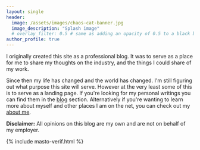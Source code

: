 ```yaml
---
layout: single
header:
  image: /assets/images/chaos-cat-banner.jpg
  image_description: "Splash image"
  # overlay_filter: 0.5 # same as adding an opacity of 0.5 to a black background
author_profile: true
---
```


I originally created this site as a professional blog. It was to serve as a place for me to share my thoughts on the industry, and the things I could share of my work. 

Since then my life has changed and the world has changed. I'm still figuring out what purpose this site will serve. However at the very least some of this is to serve as a landing page. If you're looking for my personal writings you can find them in the [blog](/blog/) section. Alternatively if you're wanting to learn more about myself and other places I am on the net, you can check out my [about me](/about/).

**Disclaimer:** All opinions on this blog are my own and are not on behalf of my employer. 

{% include masto-verif.html %}